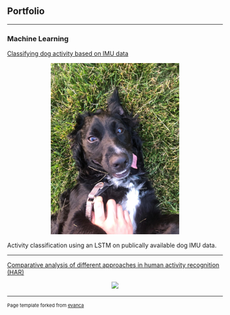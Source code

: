 ## Portfolio

---

### Machine Learning

[Classifying dog activity based on IMU data](/dog_imu_analysis)
<p align="center">
<img src="images/dog_imu_analysis/sato_grass.JPG" alt="app-screen" width="300"/>
</p>
Activity classification using an LSTM on publically available dog IMU data. 
<!-- [Jupyter Notebook](https://7969a929c4f90c0e-dot-us-west1.notebooks.googleusercontent.com/lab?authuser=0&username=Kristine_Chen) -->

---
[Comparative analysis of different approaches in human activity recognition (HAR)](/kaggle_smartphone_human_activity/analysis)
<p align="center">
<img src="images/dummy_thumbnail.jpg?raw=true"/>
</p>

<!--
### No one: 
### Me:

- [Why does no one do computer vision using hand-tuned features anymore?](http://example.com/)
<p align="center">
<img src="images/hand_tuned_cv_thermostat/segmentation_is_hard.png" alt="app-screen" width="300"/>
</p>

[Project 3 Title](http://example.com/)
<img src="images/dummy_thumbnail.jpg?raw=true"/>

---
### Embedded Software

- [Project 1 Title](http://example.com/)
- [Project 2 Title](http://example.com/)
- [Project 3 Title](http://example.com/)
- [Project 4 Title](http://example.com/)
- [Project 5 Title](http://example.com/)
---
-->



---
<p style="font-size:11px">Page template forked from <a href="https://github.com/evanca/quick-portfolio">evanca</a></p>
<!-- Remove above link if you don't want to attibute -->
